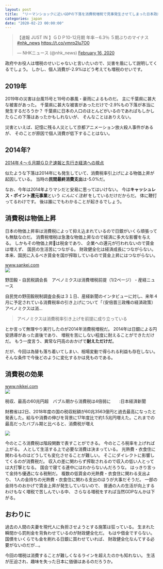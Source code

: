 ```yaml
---
layout: post
title:  "リーマンショックに近いGDPの下落を消費税増税で見事発生させてしまった日本政府（2回目）"
categories: japan
date: "2020-02-23 00:00:00"
---
```


<blockquote class="twitter-tweet tw-align-center"><p lang="ja" dir="ltr">【速報 JUST IN 】ＧＤＰ10-12月期 年率－6.3％ ５期ぶりのマイナス <a href="https://twitter.com/hashtag/nhk_news?src=hash&amp;ref_src=twsrc%5Etfw">#nhk_news</a> <a href="https://t.co/vmrp2Iu7O0">https://t.co/vmrp2Iu7O0</a></p>&mdash; NHKニュース (@nhk_news) <a href="https://twitter.com/nhk_news/status/1229193250839224320?ref_src=twsrc%5Etfw">February 16, 2020</a></blockquote> <script async src="https://platform.twitter.com/widgets.js" charset="utf-8"></script>

政府やお役人は増税のせいじゃないと言いたいので、災害を盾にして説明してくるでしょう。
しかし、個人消費が-2.9%はどう考えても増税のせいです。

## 2019年

2019年の災害は台風15号と19号の暴風・豪雨によるものだ。
主に千葉県に甚大な被害があった。
千葉県に甚大な被害があっただけで-2.9%もの下落が本当に発生するだろうか？
千葉県に日本の人口のほとんどがいるのであればもしかしたらこの下落はあったかもしれないが、
そんなことはありえない。

災害といえば、記憶に残る人災として京都アニメーション放火殺人事件があるが、
そのことが原因で個人消費が低下することはない。

## 2014年?

[2014年４～６月期ＧＤＰ速報と先行き経済への視点](https://www.sangiin.go.jp/japanese/annai/chousa/keizai_prism/backnumber/h26pdf/201412904.pdf) 

似たような下落は2014年にも発生していて、消費税率引上げによる物価上昇が起因している。
当時の**民間最終消費支出**は-5.0%だ。

なお、今年は2014年よりマシだと安易に思ってはいけない。
今は**キャッシュレス・ポイント還元事業**という *にんにく注射* をしているだけだからだ。
体に鞭打ってるわけです。
後は誰にでもわかることが起きるでしょう。

## 消費税は物価上昇

日本の物価上昇率は消費税によって抑え込まれているので日銀がいくら頑張っても無駄なのだ。
消費税増税は急激な物価上昇なので経済に多大な影響を与える。
しかもその物価上昇は税金であり、
企業への還元が行われないので賃金は増えず、
国民の生活苦につながる。
財政健全化は経済成長につながらない。
本来、国民に入るべき賃金を国が搾取しているので賃金上昇にはつながらない。


<div class="card">
  <a href="https://www.sankei.com/economy/news/130801/ecn1308010001-n1.html"></a>
  <div class="card__header">
    <a href="https://www.sankei.com/economy/news/130801/ecn1308010001-n1.html">www.sankei.com</a>
  </div>
  <div class="card__image">
    <img src="https://www.sankei.com/apr_news/images/v1/basic/news_ogp.jpg">
  </div>
  <div class="card__title">
    <p>野田毅・自民税調会長　アベノミクスは消費増税前提（1/2ページ） - 産経ニュース</p>
  </div>
  <div class="card__description">
    <p>自民党の野田毅税制調査会長は３１日、産経新聞のインタビューに対し、来年４月に予定されている消費税率の引き上げについて「（安倍晋三政権の経済政策）アベノミクスは消…</p>
  </div>
</div>


> アベノミクスは消費税率引き上げを前提に成り立っている

とか言って無理やり実行したのが2014年消費税増税だ。
2014年は日銀による円安誘導があった直後であり、
増税を苦にしない程度に耐えることができただけだ。
もう一度言う、異常な円高のおかげで**耐えただけだ**。

だが、今回は為替も落ち着いてしまい、相場変動で得られる利益も存在しない。
そんな条件で今後どのように変化するかは見ものである。

## 消費税の効果


<div class="card">
  <a href="https://www.nikkei.com/article/DGXMZO46864880S9A700C1EA2000/"></a>
  <div class="card__header">
    <a href="https://www.nikkei.com/article/DGXMZO46864880S9A700C1EA2000/">www.nikkei.com</a>
  </div>
  <div class="card__image">
    <img src="https://article-image-ix.nikkei.com/https%3A%2F%2Fimgix-proxy.n8s.jp%2FDSXMZO4687680002072019I00001-PB1.jpg?auto=format%2Ccompress&ch=Width%2CDPR&fit=max&ixlib=java-1.2.0&s=4b2a9a237ee82e2eb9b38edd052f92cc">
  </div>
  <div class="card__title">
    <p>税収、最高の60兆円超　バブル期から消費税は4倍弱に　　:日本経済新聞</p>
  </div>
  <div class="card__description">
    <p>財務省は2日、2018年度の国の税収総額が60兆3563億円と過去最高になったと発表した。給与や消費の伸びを背景に17年度比で約1.5兆円増えた。これまでの最高だったバブル期と比べると、消費税が増え</p>
  </div>
</div>


![](https://article-image-ix.nikkei.com/https%3A%2F%2Fimgix-proxy.n8s.jp%2FDSXMZO4686484002072019EA2001-PN1-6.jpg?auto=format%2Ccompress&ch=Width%2CDPR&fit=max&ixlib=java-1.2.0&s=79ebcfcf61a9abbccec895431f48d3fe)

今のところ消費税は階段関数で表すことができる。
今のところ税率を上げれば上がる。
人として生活する上で必要な消費は決まっている。
光熱費・衣食住に関わるものはどうしても変化させることが難しい。
そこにダイレクトに影響してくるのが消費税だ。
収入の差に関わらず搾取されるので収入の低い人とっては大打撃となる。
国会で寝てる連中にはわからないんだろうな。
はっきり言って金持ち優遇になる税制だ。
複数の低賃金の光熱費・衣食住に関わる支出より、
1人の金持ちの光熱費・衣食住に関わる支出のほうが大事だそうだ。
一部の金持ちのおかげで賃金上昇が発生していないので、
普通の人の生活が向上するわけもなく増税で苦しんでいる中、
さらなる増税をすれば当然GDPなんかは下がる。

## おわりに

過去の人間の夫妻を現代人に負担させようとする施策は狂っている。
生まれた瞬間から罰則金を背負わせているのが財政健全化だ。
もはや借金ですらない。
国債をいくらでも金を刷れる日銀に買わせていれば、
財政健全化なんてする必要がないのだが...。

今回の増税は消費することが難しくなるラインを超えたのかも知れない。
生活が圧迫され、趣味を失った日本に価値はあるのだろうか。

